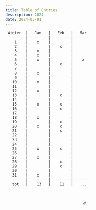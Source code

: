 ```yaml
---
title: Table of Entries
description: 2024
date: 2024-03-01
---
```


     Winter  |   Jan   |   Feb   |   Mar   
     ------- | ------- | ------- | ------- 
        1    |    x    |         |         
        2    |         |    x    |        
        3    |    x    |         |        
        4    |    x    |         |         
        5    |    x    |         |    x   
        6    |         |    x    |         
        7    |         |         |         
        8    |    x    |         |        
        9    |         |         |        
       10    |    x    |         |         
       11    |         |         |         
       12    |    x    |         |         
       13    |         |    x    |         
       14    |         |         |         
       15    |    x    |    x    |        
       16    |         |    x    |         
       17    |         |         |         
       18    |    x    |         |         
       19    |         |    x    |        
       20    |    x    |    x    |         
       21    |         |    x    |         
       22    |         |         |        
       23    |         |         |        
       24    |         |         |         
       25    |    x    |    x    |         
       26    |         |         |         
       27    |    x    |         |     
       28    |         |    x    |         
       29    |         |    x    |         
       30    |         |         |        
       31    |    x    |         |        
     ------- | ------- | ------- | ------- 
       tot   |    13   |    11   |   ...   

&nbsp;

<div align="center">
  ✐
</div>
